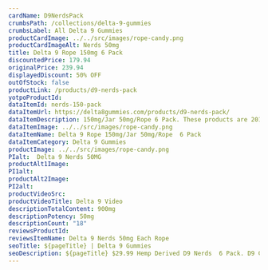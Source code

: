 ```yaml
---
cardName: D9NerdsPack
crumbsPath: /collections/delta-9-gummies
crumbsLabel: All Delta 9 Gummies
productCardImage: ../../src/images/rope-candy.png
productCardImageAlt: Nerds 50mg
title: Delta 9 Rope 150mg 6 Pack
discountedPrice: 179.94
originalPrice: 239.94
displayedDiscount: 50% OFF
outOfStock: false
productLink: /products/d9-nerds-pack
yotpoProductId: 
dataItemId: nerds-150-pack
dataItemUrl: https://delta8gummies.com/products/d9-nerds-pack/
dataItemDescription: 150mg/Jar 50mg/Rope 6 Pack. These products are 2018 Federal Farm Bill Legal.
dataItemImage: ../../src/images/rope-candy.png
dataItemName: Delta 9 Rope 150mg/Jar 50mg/Rope  6 Pack
dataItemCategory: Delta 9 Gummies
productImage: ../../src/images/rope-candy.png
PIalt:  Delta 9 Nerds 50MG 
productAlt1Image: 
PI1alt: 
productAlt2Image: 
PI2alt: 
productVideoSrc: 
productVideoTitle: Delta 9 Video
descriptionTotalContent: 900mg
descriptionPotency: 50mg
descriptionCount: "18"
reviewsProductId: 
reviewsItemName: Delta 9 Nerds 50mg Each Rope
seoTitle: ${pageTitle} | Delta 9 Gummies
seoDescription: ${pageTitle} $29.99 Hemp Derived D9 Nerds  6 Pack. D9 CBD Edibles 2018 Fedral Farm Bill legal. Consume Delta 9 thc grape soda gummies Responsibly. 
---
```

